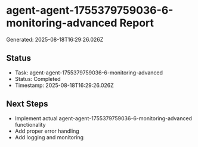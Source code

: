 # agent-agent-1755379759036-6-monitoring-advanced Report

Generated: 2025-08-18T16:29:26.026Z

## Status
- Task: agent-agent-1755379759036-6-monitoring-advanced
- Status: Completed
- Timestamp: 2025-08-18T16:29:26.026Z

## Next Steps
- Implement actual agent-agent-1755379759036-6-monitoring-advanced functionality
- Add proper error handling
- Add logging and monitoring
